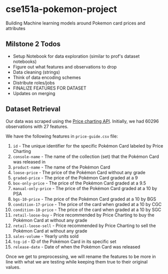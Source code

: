# cse151a-pokemon-project
Building Machine learning models around Pokemon card prices and attributes
## Milstone 2 Todos
* Setup Notebook for data exploration (similar to prof's dataset notebooks)
* Figure out what features and observations to drop
* Data cleaning (strings)
* Think of data encoding schemes
* Distribute roles/jobs
* FINALIZE FEATURES FOR DATASET
* Updates on merging


## Dataset Retrieval
Our data was scraped using the [Price charting API](https://www.pricecharting.com/api-documentation). Initially, we had $60296$ observations with $27$ features. 


We have the following features in `price-guide.csv` file:
1. `id` - The unique identifier for the specific Pokémon Card labeled by Price Charting       
2. `console-name` - The name of the collection (set) that the Pokémon Card was released in
3. `product-name` - The name of the Pokémon Card
4. `loose-price` - The price of the Pokémon Card without any grade
5. `graded-price` - The price of the Pokémon Card graded at a 9
6. `box-only-price` - The price of the Pokémon Card graded at a 9.5
7. `manual-only-price` - The price of the Pokémon Card graded at a 10 by PSA
8. `bgs-10-price` - The price of the Pokémon Card graded at a 10 by BGS
9. `condition-17-price` - The price of the card when graded at a 10 by CGC
10. `condition-18-price` - The price of the card when graded at a 10 by SGC
11. `retail-loose-buy` - Price recommended by Price Charting to buy the Pokémon Card at without any grade
12. `retail-loose-sell` - Price recommended by Price Charting to sell the Pokémon Card at without any grade   
13. `sales-volume` - Yearly units sold
14. `tcg-id` - ID of the Pokémon Card in its specific set
15. `release-date` - Date of when the Pokémon Card was released

Once we get to preprocessing, we will rename the features to be more in line with what we are testing while keeping them true to their original values.